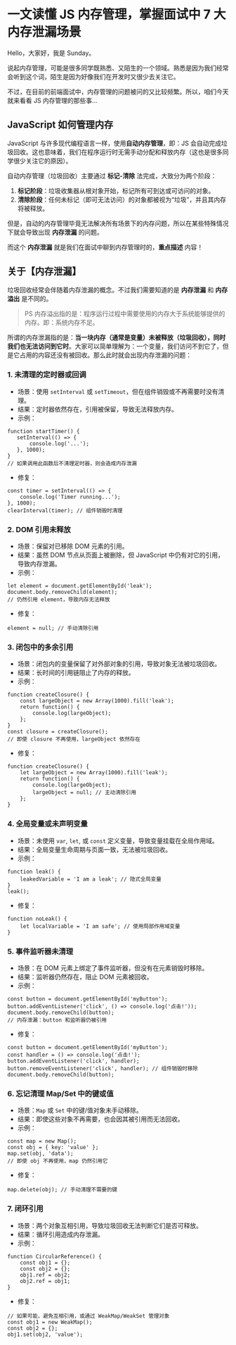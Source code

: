# 一文读懂 JS 内存管理，掌握面试中 7 大内存泄漏场景

Hello，大家好，我是 Sunday。

说起内存管理，可能是很多同学既熟悉、又陌生的一个领域。熟悉是因为我们经常会听到这个词，陌生是因为好像我们在开发时又很少去关注它。

不过，在目前的前端面试中，内存管理的问题被问的又比较频繁。所以，咱们今天就来看看 JS 内存管理的那些事...



## **JavaScript 如何管理内存**

JavaScript 与许多现代编程语言一样，使用**自动内存管理**，即：JS 会自动完成垃圾回收。这也意味着，我们在程序运行时无需手动分配和释放内存（这也是很多同学很少关注它的原因）。

自动内存管理（垃圾回收）主要通过 **标记-清除** 法完成，大致分为两个阶段：

1. **标记阶段**：垃圾收集器从根对象开始，标记所有可到达或可访问的对象。
2. **清除阶段**：任何未标记（即可无法访问）的对象都被视为“垃圾”，并且其内存将被释放。

但是，自动的内存管理毕竟无法解决所有场景下的内存问题，所以在某些特殊情况下就会导致出现 **内存泄漏** 的问题。

而这个 **内存泄漏** 就是我们在面试中聊到内存管理时的，**重点描述** 内容！



## **关于【内存泄漏】**

垃圾回收经常会伴随着内存泄漏的概念。不过我们需要知道的是 **内存泄漏** 和 **内存溢出** 是不同的。

> PS 内存溢出指的是：程序运行过程中需要使用的内存大于系统能够提供的内存。即：系统内存不足。

所谓的内存泄漏指的是：**当一块内存（通常是变量）未被释放（垃圾回收），同时我们也无法访问到它时**。大家可以简单理解为：一个变量，我们访问不到它了，但是它占用的内容还没有被回收。那么此时就会出现内存泄漏的问题：

### **1. 未清理的定时器或回调**

- 场景：使用 `setInterval` 或 `setTimeout`，但在组件销毁或不再需要时没有清理。
- 结果：定时器依然存在，引用被保留，导致无法释放内存。
- 示例：

```
function startTimer() {
   setInterval(() => {
       console.log('...');
   }, 1000);
}
// 如果调用此函数后不清理定时器，则会造成内存泄漏
```

- 修复：

```
const timer = setInterval(() => {
    console.log('Timer running...');
}, 1000);
clearInterval(timer); // 组件销毁时清理
```

### **2. DOM 引用未释放**

- 场景：保留对已移除 DOM 元素的引用。
- 结果：虽然 DOM 节点从页面上被删除，但 JavaScript 中仍有对它的引用，导致内存泄漏。
- 示例：

```
let element = document.getElementById('leak');
document.body.removeChild(element);
// 仍然引用 element，导致内存无法释放
```

- 修复：

```
element = null; // 手动清除引用
```

### **3. 闭包中的多余引用**

- 场景：闭包内的变量保留了对外部对象的引用，导致对象无法被垃圾回收。
- 结果：长时间的引用链阻止了内存的释放。
- 示例：

```
function createClosure() {
    const largeObject = new Array(1000).fill('leak');
    return function() {
        console.log(largeObject);
    };
}
const closure = createClosure();
// 即使 closure 不再使用，largeObject 依然存在
```

- 修复：

```
function createClosure() {
    let largeObject = new Array(1000).fill('leak');
    return function() {
        console.log(largeObject);
        largeObject = null; // 主动清除引用
    };
}
```

### **4. 全局变量或未声明变量**

- 场景：未使用 `var`, `let`, 或 `const` 定义变量，导致变量挂载在全局作用域。
- 结果：全局变量生命周期与页面一致，无法被垃圾回收。
- 示例：

```
function leak() {
    leakedVariable = 'I am a leak'; // 隐式全局变量
}
leak();
```

- 修复：

```
function noLeak() {
    let localVariable = 'I am safe'; // 使用局部作用域变量
}
```

### **5. 事件监听器未清理**

- 场景：在 DOM 元素上绑定了事件监听器，但没有在元素销毁时移除。
- 结果：监听器仍然存在，阻止 DOM 元素被回收。
- 示例：

```
const button = document.getElementById('myButton');
button.addEventListener('click', () => console.log('点击!'));
document.body.removeChild(button);
// 内存泄漏：button 和监听器仍被引用
```

- 修复：

```
const button = document.getElementById('myButton');
const handler = () => console.log('点击!');
button.addEventListener('click', handler);
button.removeEventListener('click', handler); // 组件销毁时移除
document.body.removeChild(button);
```

### **6. 忘记清理 Map/Set 中的键或值**

- 场景：`Map` 或 `Set` 中的键/值对象未手动移除。
- 结果：即使这些对象不再需要，也会因其被引用而无法回收。
- 示例：

```
const map = new Map();
const obj = { key: 'value' };
map.set(obj, 'data');
// 即使 obj 不再使用，map 仍然引用它
```

- 修复：

```
map.delete(obj); // 手动清理不需要的键
```

### **7. 闭环引用**

- 场景：两个对象互相引用，导致垃圾回收无法判断它们是否可释放。
- 结果：循环引用造成内存泄漏。
- 示例：

```
function CircularReference() {
    const obj1 = {};
    const obj2 = {};
    obj1.ref = obj2;
    obj2.ref = obj1;
}
```

- 修复：

```
// 如果可能，避免互相引用，或通过 WeakMap/WeakSet 管理对象
const obj1 = new WeakMap();
const obj2 = {};
obj1.set(obj2, 'value');
```

##  